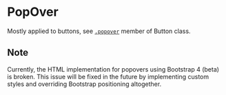 # PopOver

Mostly applied to buttons, see [`.popover`](#Button_popover) member of Button class.

## Note
<!-- type: note -->

Currently, the HTML implementation for popovers using Bootstrap 4 (beta) is broken. This issue will be fixed in the future by implementing custom styles and overriding Bootstrap positioning altogether.
